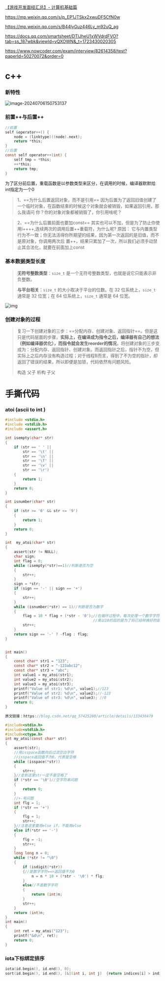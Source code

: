 [【游戏开发面经汇总】- 计算机基础篇](https://zhuanlan.zhihu.com/p/417640759)

https://mp.weixin.qq.com/s/p_EP1JTSkx2xwuDF5CfN0w

https://mp.weixin.qq.com/s/B44lyGuz446Ly_m92uQ_ag



https://docs.qq.com/smartsheet/DTlJheU1xWVdrdFVO?tab=ss_187wbk&viewId=vQXOWN&_t=1723430020305



https://www.nowcoder.com/exam/interview/82614358/test?paperId=50270072&order=0

# c++

### 新特性

![image-20240706150753137](./img/image-20240706150753137.png)

### 前置++与后置++

```c
//前置
self &operator++() {
    node = (linktype)((node).next);
    return *this;
}
//后置
const self operator++(int) {
    self tmp = *this;
    ++*this;
    return tmp;
}
```

为了区分前后置，重载函数是以参数类型来区分，在调⽤的时候，编译器默默给int指定为⼀个0

> 1、==为什么后置返回对象，⽽不是引⽤==
> 因为后置为了返回旧值创建了⼀个临时对象，在函数结束的时候这个对象就会被销毁，如果返回引⽤，那么我请问
> 你？你的对象对象都被销毁了，你引⽤啥呢？

> 2、==为什么后置前⾯也要加const==
> 其实也可以不加，但是为了防⽌你使⽤i++++,连续两次的调⽤后置++重载符，为什么呢?
> 原因：
> 它与内置类型⾏为不⼀致；你⽆法活得你所期望的结果，因为第⼀次返回的是旧值，⽽不是原对象，你调⽤两次后
> 置++，结果只累加了⼀次，所以我们必须⼿动禁⽌其合法化，就要在前⾯加上const  



### 基本数据类型长度

> **无符号整数类型**：`size_t` 是一个无符号整数类型，也就是说它只能表示非负整数。
>
> **与平台相关**：`size_t` 的大小取决于平台的位数。在 32 位系统上，`size_t` 通常是 32 位宽；在 64 位系统上，`size_t` 通常是 64 位宽。

![img](https://img2.baidu.com/it/u=844834421,2336424125&fm=253&fmt=auto&app=138&f=PNG?w=661&h=500)



### 创建对象的过程

> 复习一下创建对象的三步：==分配内存、创建对象、返回指针==。但是这只是代码层面的步骤，**实际上，在编译成为指令之后，编译器有自己的想法（例如编译器优化），而指令就会发生reorder的情况**，将创建对象的三步变成为：分配内存、返回指针、创建对象。而返回指针之后，指针不为空，但实际上之后内存没有构造过程；对于线程B而言，得到了不为空的指针，却返回了错误的结果，所以即便是加锁，代码依然有问题风险。
>
> 
>
> 构造 父子   析构 子父

# 手撕代码

### atoi (ascii to int )

```c
#include <stdio.h>
#include <stdlib.h>﻿
#include <assert.h>

int isempty(char* str)
{
    if (str == ' ' ||
        str == '\t' ||
        str == '\n' ||
        str == '\f' ||
        str == '\v' ||
        str == '\r')
    {
        return 1;
    }
    return 0;
}

int isnumber(char* str)
{
    if (str >= '0' && str <= '9')
    {
        return 1;
    }
    return 0;
}

int  my_atoi(char* str)
{
    assert(str != NULL);
    char sign;
    int flag = 0;
    while (isempty(*str)==1)//判断是否为空
    {
        str++;
    }
    sign = *str;
    if (sign == '-' || sign == '+')
    {
        str++;
    }
    while (isnumber(*str) == 1)//判断是否为数字
    {
        flag = 10 * flag + (*str - '0');//在循环过程中，每次处理一个数字字符时，我们需要将其转换成对应的整数值，并将其累加到已经转换好的部分上。
                                        //乘以10的目的是为了将已经转换好的部分向左移动一位，为新的数字字符腾出位置。
        str++;
    }
    return sign == '-' ? -flag : flag;
}


int main()
{
    const char* str1 = "123";
    const char* str2 = "-123abc12";
    const char* str3 = "abc";
    int value1 = my_atoi(str1);
    int value2 = my_atoi(str2);
    int value3 = my_atoi(str3); 
    printf("Value of str1: %d\n", value1);//123
    printf("Value of str2: %d\n", value2);//-123
    printf("Value of str3: %d\n", value3); //0
    return 0;
}
                        
原文链接：https://blog.csdn.net/qq_57425280/article/details/133438479
```

```c
#include<stdio.h>
#include<stdlib.h>
#include<ctype.h>
int my_atoi(const char* str)
{
	assert(str);
	//用isspace函数向后过滤空白字符
	//isspace返回值不为0，代表是空格
	while (isspace(*str))
	{
		str++;
	}//走到这里str一定不是空格了
	if (*str == '\0')//空字符串问题
	{
		return 0;
	}
	//+-号问题
	int flg = 1;
	if (*str == '+')
	{
		flg = 1;
		str++;
	}//注意这里要用else if，不能用else
	else if(*str == '-')
	{
		flg = -1;
		str++;
	}
	long long n = 0;
	while (*str != "\0")
	{
		if (isdigit(*str))
		{//是数字字符==>返回值不为0
			n = n * 10 + (*str - '\0') * flg;
		}
		else//不是数字字符
		{
			return (int)n;
		}
		str++;
	}
	return (int)n;
}
int main()
{
	int ret = my_atoi("123");
	printf("&d\n", ret);
	return 0;
}
```



### iota下标绑定排序

```c
iota(id.begin(), id.end(), 0);
sort(id.begin(), id.end(), [&](int i, int j)  {return indices[i] > indices[j];});
```

